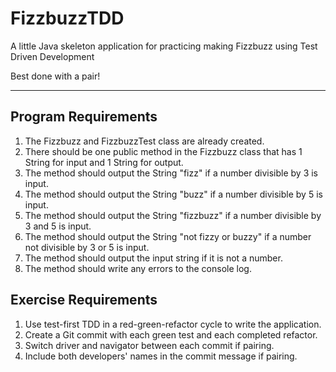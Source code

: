 # FizzbuzzTDD
A little Java skeleton application for practicing making Fizzbuzz using Test Driven Development

Best done with a pair!

---

## Program Requirements

1. The Fizzbuzz and FizzbuzzTest class are already created.
2. There should be one public method in the Fizzbuzz class that has 1 String for input and 1 String for output.
3. The method should output the String "fizz" if a number divisible by 3 is input.
4. The method should output the String "buzz" if a number divisible by 5 is input.
5. The method should output the String "fizzbuzz" if a number divisible by 3 and 5 is input.
6. The method should output the String "not fizzy or buzzy" if a number not divisible by 3 or 5 is input.
7. The method should output the input string if it is not a number.
8. The method should write any errors to the console log.

## Exercise Requirements
1. Use test-first TDD in a red-green-refactor cycle to write the application.
2. Create a Git commit with each green test and each completed refactor.
3. Switch driver and navigator between each commit if pairing.
4. Include both developers' names in the commit message if pairing.
